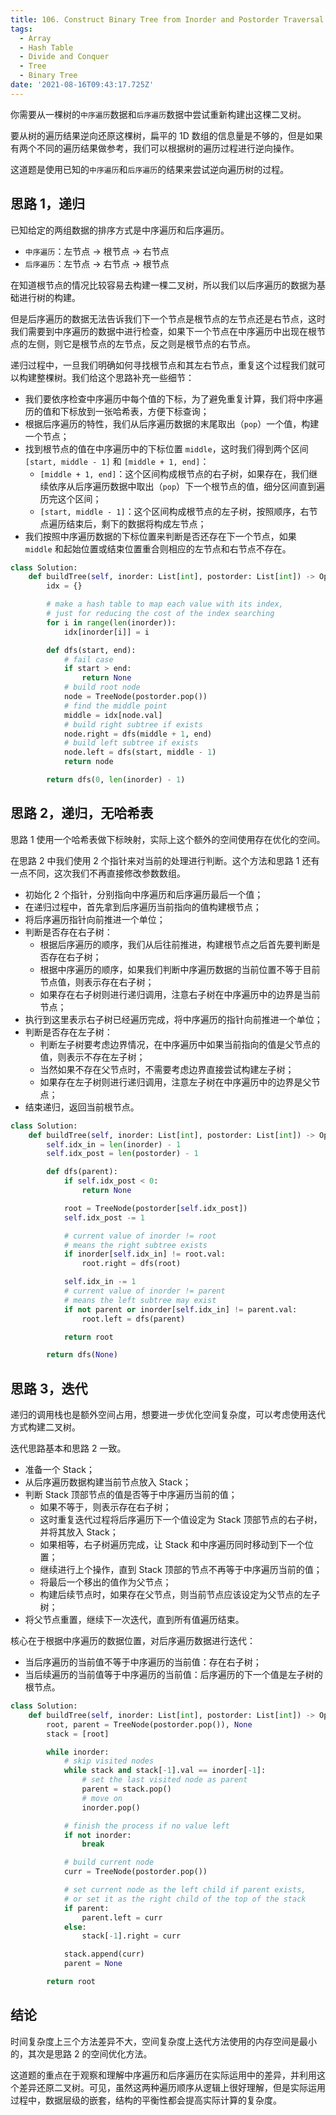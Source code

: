 ```yaml
---
title: 106. Construct Binary Tree from Inorder and Postorder Traversal (Medium)
tags:
  - Array
  - Hash Table
  - Divide and Conquer
  - Tree
  - Binary Tree
date: '2021-08-16T09:43:17.725Z'
---
```


你需要从一棵树的`中序遍历`数据和`后序遍历`数据中尝试重新构建出这棵二叉树。

要从树的遍历结果逆向还原这棵树，扁平的 1D 数组的信息量是不够的，但是如果有两个不同的遍历结果做参考，我们可以根据树的遍历过程进行逆向操作。

这道题是使用已知的`中序遍历`和`后序遍历`的结果来尝试逆向遍历树的过程。

<!-- more -->

## 思路 1，递归

已知给定的两组数据的排序方式是中序遍历和后序遍历。

- `中序遍历`：左节点 -> 根节点 -> 右节点
- `后序遍历`：左节点 -> 右节点 -> 根节点

在知道根节点的情况比较容易去构建一棵二叉树，所以我们以后序遍历的数据为基础进行树的构建。

但是后序遍历的数据无法告诉我们下一个节点是根节点的左节点还是右节点，这时我们需要到中序遍历的数据中进行检查，如果下一个节点在中序遍历中出现在根节点的左侧，则它是根节点的左节点，反之则是根节点的右节点。

递归过程中，一旦我们明确如何寻找根节点和其左右节点，重复这个过程我们就可以构建整棵树。我们给这个思路补充一些细节：

- 我们要依序检查中序遍历中每个值的下标，为了避免重复计算，我们将中序遍历的值和下标放到一张哈希表，方便下标查询；
- 根据后序遍历的特性，我们从后序遍历数据的末尾取出（`pop`）一个值，构建一个节点；
- 找到根节点的值在中序遍历中的下标位置 `middle`，这时我们得到两个区间 `[start, middle - 1]` 和 `[middle + 1, end]`：
  - `[middle + 1, end]`：这个区间构成根节点的右子树，如果存在，我们继续依序从后序遍历数据中取出（`pop`）下一个根节点的值，细分区间直到遍历完这个区间；
  - `[start, middle - 1]`：这个区间构成根节点的左子树，按照顺序，右节点遍历结束后，剩下的数据将构成左节点；
- 我们按照中序遍历数据的下标位置来判断是否还存在下一个节点，如果 `middle` 和起始位置或结束位置重合则相应的左节点和右节点不存在。

```python
class Solution:
    def buildTree(self, inorder: List[int], postorder: List[int]) -> Optional[TreeNode]:
        idx = {}

        # make a hash table to map each value with its index,
        # just for reducing the cost of the index searching
        for i in range(len(inorder)):
            idx[inorder[i]] = i

        def dfs(start, end):
            # fail case
            if start > end:
                return None
            # build root node
            node = TreeNode(postorder.pop())
            # find the middle point
            middle = idx[node.val]
            # build right subtree if exists
            node.right = dfs(middle + 1, end)
            # build left subtree if exists
            node.left = dfs(start, middle - 1)
            return node

        return dfs(0, len(inorder) - 1)
```

## 思路 2，递归，无哈希表

思路 1 使用一个哈希表做下标映射，实际上这个额外的空间使用存在优化的空间。

在思路 2 中我们使用 2 个指针来对当前的处理进行判断。这个方法和思路 1 还有一点不同，这次我们不再直接修改参数数组。

- 初始化 2 个指针，分别指向中序遍历和后序遍历最后一个值；
- 在递归过程中，首先拿到后序遍历当前指向的值构建根节点；
- 将后序遍历指针向前推进一个单位；
- 判断是否存在右子树：
  - 根据后序遍历的顺序，我们从后往前推进，构建根节点之后首先要判断是否存在右子树；
  - 根据中序遍历的顺序，如果我们判断中序遍历数据的当前位置不等于目前节点值，则表示存在右子树；
  - 如果存在右子树则进行递归调用，注意右子树在中序遍历中的边界是当前节点；
- 执行到这里表示右子树已经遍历完成，将中序遍历的指针向前推进一个单位；
- 判断是否存在左子树：
  - 判断左子树要考虑边界情况，在中序遍历中如果当前指向的值是父节点的值，则表示不存在左子树；
  - 当然如果不存在父节点时，不需要考虑边界直接尝试构建左子树；
  - 如果存在左子树则进行递归调用，注意左子树在中序遍历中的边界是父节点；
- 结束递归，返回当前根节点。

```python
class Solution:
    def buildTree(self, inorder: List[int], postorder: List[int]) -> Optional[TreeNode]:
        self.idx_in = len(inorder) - 1
        self.idx_post = len(postorder) - 1

        def dfs(parent):
            if self.idx_post < 0:
                return None

            root = TreeNode(postorder[self.idx_post])
            self.idx_post -= 1

            # current value of inorder != root
            # means the right subtree exists
            if inorder[self.idx_in] != root.val:
                root.right = dfs(root)

            self.idx_in -= 1
            # current value of inorder != parent
            # means the left subtree may exist
            if not parent or inorder[self.idx_in] != parent.val:
                root.left = dfs(parent)

            return root

        return dfs(None)
```

## 思路 3，迭代

递归的调用栈也是额外空间占用，想要进一步优化空间复杂度，可以考虑使用迭代方式构建二叉树。

迭代思路基本和思路 2 一致。

- 准备一个 Stack；
- 从后序遍历数据构建当前节点放入 Stack；
- 判断 Stack 顶部节点的值是否等于中序遍历当前的值；
  - 如果不等于，则表示存在右子树；
  - 这时重复迭代过程将后序遍历下一个值设定为 Stack 顶部节点的右子树，并将其放入 Stack；
  - 如果相等，右子树遍历完成，让 Stack 和中序遍历同时移动到下一个位置；
  - 继续进行上个操作，直到 Stack 顶部的节点不再等于中序遍历当前的值；
  - 将最后一个移出的值作为父节点；
  - 构建后续节点时，如果存在父节点，则当前节点应该设定为父节点的左子树；
- 将父节点重置，继续下一次迭代，直到所有值遍历结束。

核心在于根据中序遍历的数据位置，对后序遍历数据进行迭代：

- 当后序遍历的当前值不等于中序遍历的当前值：存在右子树；
- 当后续遍历的当前值等于中序遍历的当前值：后序遍历的下一个值是左子树的根节点。

```python
class Solution:
    def buildTree(self, inorder: List[int], postorder: List[int]) -> Optional[TreeNode]:
        root, parent = TreeNode(postorder.pop()), None
        stack = [root]

        while inorder:
            # skip visited nodes
            while stack and stack[-1].val == inorder[-1]:
                # set the last visited node as parent
                parent = stack.pop()
                # move on
                inorder.pop()

            # finish the process if no value left
            if not inorder:
                break

            # build current node
            curr = TreeNode(postorder.pop())

            # set current node as the left child if parent exists,
            # or set it as the right child of the top of the stack
            if parent:
                parent.left = curr
            else:
                stack[-1].right = curr

            stack.append(curr)
            parent = None

        return root
```

## 结论

时间复杂度上三个方法差异不大，空间复杂度上迭代方法使用的内存空间是最小的，其次是思路 2 的空间优化方法。

这道题的重点在于观察和理解中序遍历和后序遍历在实际运用中的差异，并利用这个差异还原二叉树。可见，虽然这两种遍历顺序从逻辑上很好理解，但是实际运用过程中，数据层级的嵌套，结构的平衡性都会提高实际计算的复杂度。
